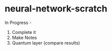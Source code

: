 # neural-network-scratch   
In Progress - 
1. Complete it
2. Make Notes
3. Quantum layer (compare results) 
